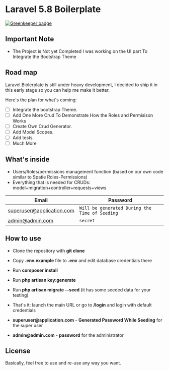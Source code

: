 # Laravel 5.8  Boilerplate

[![Greenkeeper badge](https://badges.greenkeeper.io/ManojKiranA/userroles.svg)](https://greenkeeper.io/)

## Important Note

- The Project is Not yet Completed I was working on the UI part To Integrate the Bootstrap Theme

## Road map

Laravel Biolerplate  is still under heavy development, I decided to ship it in this early stage so you can help me make it better.

Here's the plan for what's coming:

- [ ] Integrate the bootstrap Theme.
- [ ] Add One More Crud To Demonstrate How the Roles and Permisison Works
- [ ] Create Own Crud Generator.
- [ ] Add Model Scopes.
- [ ] Add tests.
- [ ] Much More

## What's inside

- Users/Roles/permissions management function (based on our own code similar to Spatie Roles-Permissions)
- Everything that is needed for CRUDs: model+migration+controller+requests+views

| Email | Password |
| ------ | ------ |
| superuser@application.com | ``` Will be generated During the Time of Seeding  ``` |
| admin@admin.com | ``` secret ``` |

## How to use

- Clone the repository with __git clone__
- Copy __.env.example__ file to __.env__ and edit database credentials there
- Run __composer install__
- Run __php artisan key:generate__
- Run __php artisan migrate --seed__ (it has some seeded data for your testing)
- That's it: launch the main URL or go to __/login__ and login with default credentials

-   __superuser@application.com__ - __Generated Password While Seeding__  for the super user
-  __admin@admin.com__ - __password__  for the administrator


## License

Basically, feel free to use and re-use any way you want.
